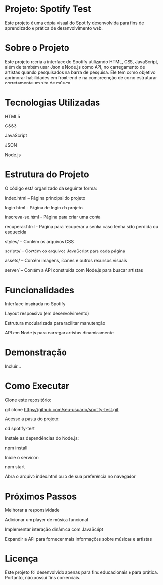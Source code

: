 # Projeto: Spotify Test 

Este projeto é uma cópia visual do Spotify desenvolvida para fins de aprendizado e prática de desenvolvimento web.


# Sobre o Projeto

Este projeto recria a interface do Spotify utilizando HTML, CSS, JavaScript, além de também usar Json e Node.js como API, no carregamento de artistas quando pesquisados na barra de pesquisa. Ele tem como objetivo aprimorar habilidades em front-end e na compreenção de como  estruturar corretamente um site de música.


# Tecnologias Utilizadas

HTML5

CSS3

JavaScript

JSON

Node.js 


# Estrutura do Projeto

O código está organizado da seguinte forma:

index.html – Página principal do projeto

login.html - Página de login do projeto

inscreva-se.html - Página para criar uma conta 

recuperar.html - Página para recuperar a senha caso tenha sido perdida ou esquecida

styles/ – Contém os arquivos CSS

scripts/ – Contém os arquivos JavaScript para cada página

assets/ – Contém imagens, ícones e outros recursos visuais

server/ – Contém a API construída com Node.js para buscar artistas


# Funcionalidades

Interface inspirada no Spotify

Layout responsivo (em desenvolvimento)

Estrutura modularizada para facilitar manutenção

API em Node.js para carregar artistas dinamicamente

# Demonstração

Incluir...


# Como Executar

Clone este repositório:

git clone https://github.com/seu-usuario/spotify-test.git

Acesse a pasta do projeto:

cd spotify-test

Instale as dependências do Node.js:

npm install

Inicie o servidor:

npm start

Abra o arquivo index.html ou o de sua preferência no navegador




# Próximos Passos

Melhorar a responsividade

Adicionar um player de música funcional

Implementar interação dinâmica com JavaScript

Expandir a API para fornecer mais informações sobre músicas e artistas


# Licença

Este projeto foi desenvolvido apenas para fins educacionais e para prática. Portanto, não possui fins comerciais.

